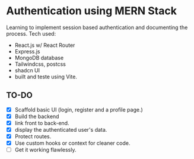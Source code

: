 # Authentication using MERN Stack
Learning to implement session based authentication and documenting the process. Tech used: 
- React.js w/ React Router
- Express.js
- MongoDB database
- Tailwindcss, postcss
- shadcn UI
- built and teste using Vite.

## TO-DO
- [x] Scaffold basic UI (login, register and a profile page.)
- [x] Build the backend
- [x] link front to back-end.
- [x] display the authenticated user's data.
- [x] Protect routes.
- [x] Use custom hooks or context for cleaner code.
- [ ] Get it working flawlessly.